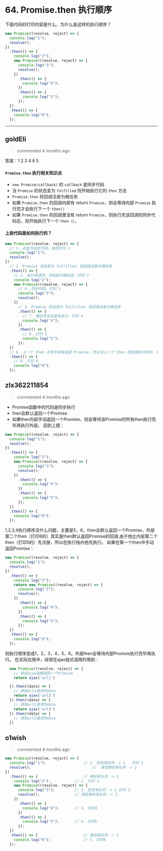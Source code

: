 
 # 64. Promise.then 执行顺序 
 下面代码的打印内容是什么，为什么是这样的执行顺序？

```javascript
new Promise((resolve, reject) => {
  console.log("1");
  resolve();
})
  .then(() => {
    console.log("2");
    new Promise((resolve, reject) => {
      console.log("3");
      resolve();
    })
      .then(() => {
        console.log("4");
      })
      .then(() => {
        console.log("5");
      });
  })
  .then(() => {
    console.log("6");
  });
``` 
 ***
## goldEli 
 > commented 4 months ago 

答案：1 2 3 4 6 5

#### `Promise.then` 执行相关知识点

* `new Promise(callback)` 的 `callback` 是同步代码
* 当 `Promise` 的状态变为 `fulfilled` 则开始执行它的 `then` 方法
* `Promise.then` 将回调注册为微任务
* 如果 `Promise.then` 的回调内部有 return `Promise`，则会等待内部 `Promise` 执行完才会执行下一个 `then()`
* 如果 `Promise.then` 的回调里没有 return `Promise`，则执行完该回调的同步代码后，则开始执行下一个 `then（）`。

#### 上段代码是如何执行的？


```javaScript
new Promise((resolve, reject) => {
  // 1. 此处为同步代码，首先打印 1
  console.log("1");
  resolve();
})
  // 2. Promise 状态变为 fulfilled，将回调注册为微任务
  .then(() => { 
    // 3. 执行栈清空，开始执行微任务，打印 2
    console.log("2");
    new Promise((resolve, reject) => {
      // 4. 同步代码，打印 3
      console.log("3");
      resolve();
    })
      // 5. Promise 状态变为 fulfilled，将回调注册为微任务
      .then(() => { 
        // 7. 微任务先注册先执行，打印 4
        console.log("4");
      })
      .then(() => {
        // 9. 打印 5
        console.log("5");
      });
  })
  // 6. 上一个 then 方法中没有返回 Promise，所以当上一个 then 的回调执行完毕，执行栈清空，开始注册微任务
  .then(() => { 
    // 8. 打印 6
    console.log("6");
  });

```
## zlx362211854 
 > commented 4 months ago 

* Promise函数中的代码是同步执行
* then会默认返回一个Promise
* 如果then内部手动返回一个Promise，则会等待该Promise的所有then执行完毕再执行外层。
回到上题：


```javascript
new Promise((resolve, reject) => {
  console.log("1");
  resolve();
})
  .then(() => {
    console.log("2");
    new Promise((resolve, reject) => {
      console.log("3");
      resolve();
    })
      .then(() => {
        console.log("4");
      })
      .then(() => {
        console.log("5");
      });
  })
  .then(() => {
    console.log("6");
  });

```
1,2,3,4执行顺序没什么问题，主要是5，6，then会默认返回一个Promise，外层第二个then（打印6的）其实是then默认返回Promise的回调,由于他比内层第二个then（打印5的）先注册，所以在执行栈内他先执行。
如果在第一个then中手动返回Promise：

```javascript
new Promise((resolve, reject) => {
  console.log("1");
  resolve();
})
  .then(() => {
    console.log("2");
    return new Promise((resolve, reject) => {
      console.log("3");
      resolve();
    })
      .then(() => {
        console.log("4");
      })
      .then(() => {
        console.log("5");
      });
  })
  .then(() => {
    console.log("6");
  });

```
则执行顺序变成1，2，3，4，5，6。外层then会等待内部Promsie执行完毕再执行。
在实际应用中，经常在ajax链式调用时用到：

```javascript
  new Promise((resolve, reject) => {
    // 假设ajax函数返回一个Promise
    return ajax('url1')

  }).then((data) => {
    // 得到url1请求的data
    return ajax('url2')
  }).then((data) => {
    // 得到url2请求的data
    return ajax('url3')
  }).then((data) => {
    // 得到url3请求的data
  })

```
## o1wish 
 > commented 4 months ago 


```javascript
new Promise((resolve, reject) => {
  console.log("1");     			// 1. 宏任务队列 -> 1   打印 1
  resolve();       						//  清空微任务队列 -> 1
})
  .then(() => {        				// 微任务队列 -> 1
    console.log("2");     		// 2. 打印 2
    new Promise((resolve, reject) => {
      console.log("3");   		// 3. 宏任务队列 -> 2 打印 3
      resolve();          		// 清空微任务队列 -> 2
    })
      .then(() => {
        console.log("4");    	// 4. 打印4
      })
      .then(() => {
        console.log("5");    	// 6. 打印5
      });
  })
  .then(() => {       				// 微任务队列 -> 2
    console.log("6");    			// 5. 打印6
  });


```